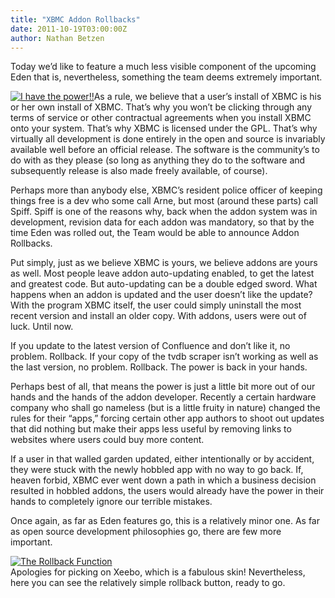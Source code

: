 ```yaml
---
title: "XBMC Addon Rollbacks"
date: 2011-10-19T03:00:00Z
author: Nathan Betzen
---
```


Today we’d like to feature a much less visible component of the upcoming Eden that is, nevertheless, something the team deems extremely important.

[![I have the power!!](/images/blog/spiffpower-300x290.webp "I have the power!!")](/images/blog/spiffpower.webp)As a rule, we believe that a user’s install of XBMC is his or her own install of XBMC. That’s why you won’t be clicking through any terms of service or other contractual agreements when you install XBMC onto your system. That’s why XBMC is licensed under the GPL. That’s why virtually all development is done entirely in the open and source is invariably available well before an official release. The software is the community’s to do with as they please (so long as anything they do to the software and subsequently release is also made freely available, of course).

Perhaps more than anybody else, XBMC’s resident police officer of keeping things free is a dev who some call Arne, but most (around these parts) call Spiff. Spiff is one of the reasons why, back when the addon system was in development, revision data for each addon was mandatory, so that by the time Eden was rolled out, the Team would be able to announce Addon Rollbacks.

Put simply, just as we believe XBMC is yours, we believe addons are yours as well. Most people leave addon auto-updating enabled, to get the latest and greatest code. But auto-updating can be a double edged sword. What happens when an addon is updated and the user doesn’t like the update? With the program XBMC itself, the user could simply uninstall the most recent version and install an older copy. With addons, users were out of luck. Until now.

If you update to the latest version of Confluence and don’t like it, no problem. Rollback. If your copy of the tvdb scraper isn’t working as well as the last version, no problem. Rollback. The power is back in your hands.

Perhaps best of all, that means the power is just a little bit more out of our hands and the hands of the addon developer. Recently a certain hardware company who shall go nameless (but is a little fruity in nature) changed the rules for their “apps,” forcing certain other app authors to shoot out updates that did nothing but make their apps less useful by removing links to websites where users could buy more content.

If a user in that walled garden updated, either intentionally or by accident, they were stuck with the newly hobbled app with no way to go back. If, heaven forbid, XBMC ever went down a path in which a business decision resulted in hobbled addons, the users would already have the power in their hands to completely ignore our terrible mistakes.

Once again, as far as Eden features go, this is a relatively minor one. As far as open source development philosophies go, there are few more important.

[![The Rollback Function](/images/blog/screenshot017.webp "The Rollback Function")](/images/blog/screenshot017.webp)  
 Apologies for picking on Xeebo, which is a fabulous skin! Nevertheless, here you can see the relatively simple rollback button, ready to go.
